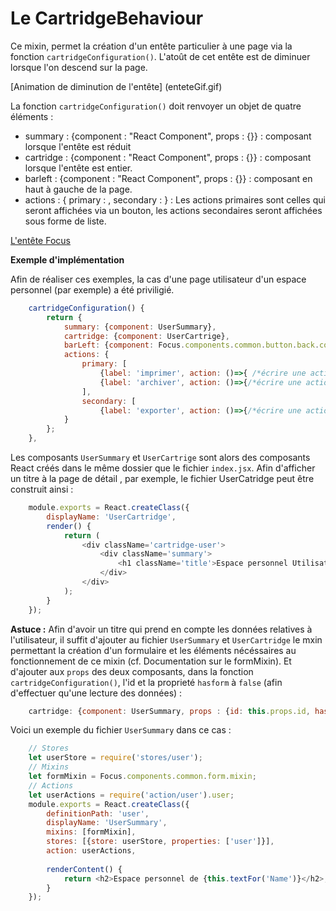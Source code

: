 # Le CartridgeBehaviour

Ce mixin, permet la création d'un entête particulier à une page via la fonction `cartridgeConfiguration()`.
L'atoût de cet entête est de diminuer lorsque l'on descend sur la page. 

[Animation de diminution de l'entête] (enteteGif.gif)

La fonction `cartridgeConfiguration()` doit renvoyer un objet de quatre éléments : 
* summary : {component : "React Component", props : {}} : composant lorsque l'entête est réduit
* cartridge : {component : "React Component", props : {}} : composant lorsque l'entête est entier.
* barleft : {component : "React Component", props : {}} : composant en haut à gauche de la page.
* actions : { primary :  , secondary : } : Les actions primaires sont celles qui seront affichées via un bouton, les actions secondaires seront affichées sous forme de liste. 

[L'entête Focus](enteteImage.png)

__Exemple d'implémentation__

Afin de réaliser ces exemples, la cas d'une page utilisateur d'un espace personnel (par exemple) a été priviligié.

``` javascript
    cartridgeConfiguration() {
        return {
            summary: {component: UserSummary},
            cartridge: {component: UserCartrige},
            barLeft: {component: Focus.components.common.button.back.component},
            actions: {
                primary: [
                    {label: 'imprimer', action: ()=>{ /*écrire une action*/ }, icon: 'print'},
                    {label: 'archiver', action: ()=>{/*écrire une action*/  }, icon: 'archive'}
                ],
                secondary: [
                    {label: 'exporter', action: ()=>{/*écrire une action*/ }},
            }
        };
    },
```
Les composants `UserSummary` et `UserCartrige` sont alors des composants React créés dans le même dossier que le fichier `index.jsx`.
Afin d'afficher un titre à la page de détail , par exemple, le fichier UserCatridge peut être construit ainsi : 

``` javascript
    module.exports = React.createClass({
        displayName: 'UserCartridge',
        render() {
            return (
                <div className='cartridge-user'>
                    <div className='summary'>
                        <h1 className='title'>Espace personnel Utilisateur</h1>
                    </div>
                </div>
            );
        }
    });
```

__Astuce :__
Afin d'avoir un titre qui prend en compte les données relatives à l'utilisateur, il suffit d'ajouter au fichier `UserSummary` et `UserCartridge` le mxin permettant la création d'un formulaire et les éléments nécéssaires au fonctionnement de ce mixin (cf. Documentation sur le formMixin). Et d'ajouter aux `props` des deux composants, dans la fonction `cartridgeConfiguration()`, l'id et la proprieté `hasform` à `false` (afin d'effectuer qu'une lecture des données) : 
``` javascript
    cartridge: {component: UserSummary, props : {id: this.props.id, hasform : false}},
```
Voici un exemple du fichier `UserSummary` dans ce cas : 
``` javascript
    // Stores
    let userStore = require('stores/user');
    // Mixins
    let formMixin = Focus.components.common.form.mixin;
    // Actions
    let userActions = require('action/user').user;
    module.exports = React.createClass({
        definitionPath: 'user',
        displayName: 'UserSummary',
        mixins: [formMixin],
        stores: [{store: userStore, properties: ['user']}],
        action: userActions,
    
        renderContent() {
            return <h2>Espace personnel de {this.textFor('Name')}</h2>;
        }
    });
```



